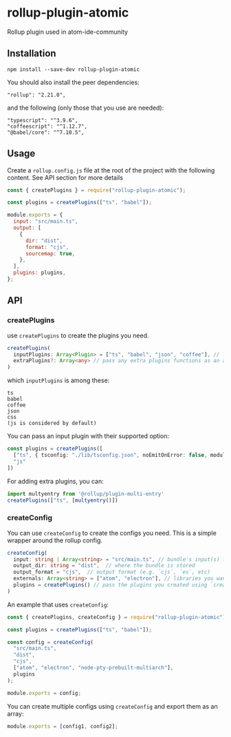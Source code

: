 # rollup-plugin-atomic

Rollup plugin used in atom-ide-community

## Installation

```
npm install --save-dev rollup-plugin-atomic
```

You should also install the peer dependencies:

```
"rollup": "2.21.0",
```

and the following (only those that you use are needed):

```
"typescript": "^3.9.6",
"coffeescript": "^1.12.7",
"@babel/core": "^7.10.5",
```

## Usage

Create a `rollup.config.js` file at the root of the project with the following content. See API section for more details

```js
const { createPlugins } = require("rollup-plugin-atomic");

const plugins = createPlugins(["ts", "babel"]);

module.exports = {
  input: "src/main.ts",
  output: [
    {
      dir: "dist",
      format: "cjs",
      sourcemap: true,
    },
  ],
  plugins: plugins,
};
```

## API

### createPlugins

use `createPlugins` to create the plugins you need.

```ts
createPlugins(
  inputPlugins: Array<Plugin> = ["ts", "babel", "json", "coffee"], // languages/plugins you use
  extraPlugins?: Array<any>	// pass any extra plugins functions as an array like `[multientry()]`
)
```

which `inputPlugins` is among these:

```
ts
babel
coffee
json
css
(js is considered by default)
```

You can pass an input plugin with their supported option:

```ts
const plugins = createPlugins([
  ["ts", { tsconfig: "./lib/tsconfig.json", noEmitOnError: false, module: "ESNext" }],
  "js"
])
```

For adding extra plugins, you can:
```ts
import multyentry from '@rollup/plugin-multi-entry'
createPlugins(["ts", [multyentry()])
```

### createConfig

You can use `createConfig` to create the configs you need. This is a simple wrapper around the rollup config.

```ts
createConfig(
  input: string | Array<string> = "src/main.ts", // bundle's input(s) file(s)
  output_dir: string = "dist",	// where the bundle is stored
  output_format = "cjs",  // output format (e.g. `cjs`, `es`, etc)
  externals: Array<string> = ["atom", "electron"], // libraries you want to be external
  plugins = createPlugins() // pass the plugins you created using `createPlugins()`
)
```

An example that uses `createConfig`:

```js
const { createPlugins, createConfig } = require("rollup-plugin-atomic");

const plugins = createPlugins(["ts", "babel"]);

const config = createConfig(
  "src/main.ts",
  "dist",
  "cjs",
  ["atom", "electron", "node-pty-prebuilt-multiarch"],
  plugins
);

module.exports = config;
```

You can create multiple configs using `createConfig` and export them as an array:

```js
module.exports = [config1, config2];
```
